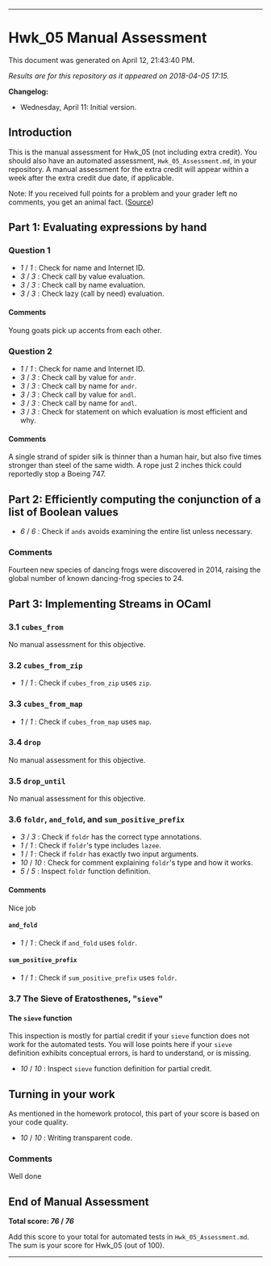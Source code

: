 -------------------------------------------------------------------------------
# Hwk_05 Manual Assessment

This document was generated on April 12, 21:43:40 PM.

*Results are for this repository as it appeared on 
2018-04-05 17:15.*

**Changelog:**
+ Wednesday, April 11: Initial version.


## Introduction

This is the manual assessment for Hwk_05 (not including extra credit). You
should also have an automated assessment, `Hwk_05_Assessment.md`, in your
repository. A manual assessment for the extra credit will appear within a week
after the extra credit due date, if applicable.

Note: If you received full points for a problem and your grader left no
comments, you get an animal fact. ([Source](https://www.mnn.com/earth-matters/animals/blogs/36-random-animal-facts-that-may-surprise-you))


## Part 1: Evaluating expressions by hand

### Question 1

+ _1_ / _1_ : Check for name and Internet ID.
+ _3_ / _3_ : Check call by value evaluation.
+ _3_ / _3_ : Check call by name evaluation.
+ _3_ / _3_ : Check lazy (call by need) evaluation.

#### Comments

Young goats pick up accents from each other.


### Question 2

+ _1_ / _1_ : Check for name and Internet ID.
+ _3_ / _3_ : Check call by value for `andr`.
+ _3_ / _3_ : Check call by name for `andr`.
+ _3_ / _3_ : Check call by value for `andl`.
+ _3_ / _3_ : Check call by name for `andl`.
+ _3_ / _3_ : Check for statement on which evaluation is most efficient and why.

#### Comments

A single strand of spider silk is thinner than a human hair, but also five times stronger than steel of the same width. A rope just 2 inches thick could reportedly stop a Boeing 747.


## Part 2: Efficiently computing the conjunction of a list of Boolean values

+ _6_ / _6_ : Check if `ands` avoids examining the entire list unless necessary.

### Comments

Fourteen new species of dancing frogs were discovered in 2014, raising the global number of known dancing-frog species to 24.


## Part 3: Implementing Streams in OCaml

### 3.1 ``cubes_from``

No manual assessment for this objective.

### 3.2 ``cubes_from_zip``

+ _1_ / _1_ : Check if `cubes_from_zip` uses `zip`.

### 3.3 ``cubes_from_map``

+ _1_ / _1_ : Check if `cubes_from_map` uses `map`.

### 3.4 ``drop``

No manual assessment for this objective.

### 3.5 ``drop_until``

No manual assessment for this objective.

### 3.6 ``foldr``, ``and_fold``, and ``sum_positive_prefix``

+ _3_ / _3_ : Check if `foldr` has the correct type annotations.
+ _1_ / _1_ : Check if `foldr`'s type includes `lazee`.
+ _1_ / _1_ : Check if `foldr` has exactly two input arguments.
+ _10_ / _10_ : Check for comment explaining `foldr`'s type and how it works.
+ _5_ / _5_ : Inspect `foldr` function definition.

#### Comments

Nice job

#### ``and_fold``

+ _1_ / _1_ : Check if `and_fold` uses `foldr`.

#### ``sum_positive_prefix``

+ _1_ / _1_ : Check if `sum_positive_prefix` uses `foldr`.

### 3.7 The Sieve of Eratosthenes, "``sieve``"

#### The ``sieve`` function

This inspection is mostly for partial credit if your `sieve` function does not
work for the automated tests. You will lose points here if your `sieve`
definition exhibits conceptual errors, is hard to understand, or is missing.

+ _10_ / _10_ : Inspect `sieve` function definition for partial credit.


## Turning in your work

As mentioned in the homework protocol, this part of your score is based on your
code quality.

+ _10_ / _10_ : Writing transparent code.

### Comments

Well done

## End of Manual Assessment

**Total score: _76_ / _76_**

Add this score to your total for automated tests in `Hwk_05_Assessment.md`. The
sum is your score for Hwk_05 (out of 100).

-------------------------------------------------------------------------------


